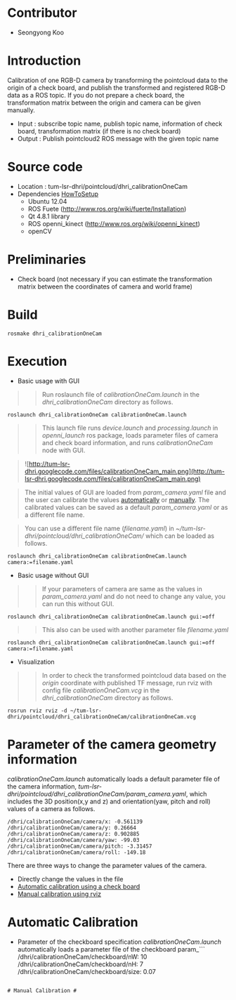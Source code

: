 # Contributor #
  * Seongyong Koo

# Introduction #
Calibration of one RGB-D camera by transforming the pointcloud data to the origin of a check board, and publish the transformed and registered RGB-D data as a ROS topic.
If you do not prepare a check board, the transformation matrix between the origin and camera can be given manually.

  * Input : subscribe topic name, publish topic name, information of check board, transformation matrix (if there is no check board)
  * Output : Publish pointcloud2 ROS message with the given topic name

# Source code #
  * Location : tum-lsr-dhri/pointcloud/dhri\_calibrationOneCam
  * Dependencies [HowToSetup](HowToSetup.md)
    * Ubuntu 12.04
    * ROS Fuete (http://www.ros.org/wiki/fuerte/Installation)
    * Qt 4.8.1 library
    * ROS openni\_kinect (http://www.ros.org/wiki/openni_kinect)
    * openCV


# Preliminaries #
  * Check board (not necessary if you can estimate the transformation matrix between the coordinates of camera and world frame)

# Build #
```
rosmake dhri_calibrationOneCam
```
# Execution #
  * Basic usage with GUI
> > Run roslaunch file of _calibrationOneCam.launch_ in the _dhri\_calibrationOneCam_ directory as follows.
```
roslaunch dhri_calibrationOneCam calibrationOneCam.launch
```
> > This launch file runs _device.launch_ and _processing.launch_ in _openni\_launch_ ros package, loads parameter files of camera and check board information, and runs _calibrationOneCam_ node with GUI.


> ![http://tum-lsr-dhri.googlecode.com/files/calibrationOneCam_main.png](http://tum-lsr-dhri.googlecode.com/files/calibrationOneCam_main.png)

> The initial values of GUI are loaded from _param\_camera.yaml_ file and the user can calibrate the values [automatically](CalibrationOneCam#Automatic_Calibration.md) or [manually](CalibrationOneCam#Manual_Calibration.md). The calibrated values can be saved as a default _param\_camera.yaml_ or as a different file name.

> You can use a different file name (_filename.yaml_) in _~/tum-lsr-dhri/pointcloud/dhri\_calibrationOneCam/_ which can be loaded as follows.
```
roslaunch dhri_calibrationOneCam calibrationOneCam.launch camera:=filename.yaml
```


  * Basic usage without GUI
> > If your parameters of camera are same as the values in _param\_camera.yaml_ and do not need to change any value, you can run this without GUI.
```
roslaunch dhri_calibrationOneCam calibrationOneCam.launch gui:=off
```
> > This also can be used with another parameter file _filename.yaml_
```
roslaunch dhri_calibrationOneCam calibrationOneCam.launch gui:=off camera:=filename.yaml
```

  * Visualization
> > In order to check the transformed pointcloud data based on the _origin_ coordinate with published TF message, run rviz with config file _calibrationOneCam.vcg_ in the _dhri\_calibrationOneCam_ directory as follows.
```
rosrun rviz rviz -d ~/tum-lsr-dhri/pointcloud/dhri_calibrationOneCam/calibrationOneCam.vcg
```

# Parameter of the camera geometry information #
_calibrationOneCam.launch_ automatically loads a default parameter file of the camera information, _tum-lsr-dhri/pointcloud/dhri\_calibrationOneCam/param\_camera.yaml_, which includes the 3D position(x,y and z) and orientation(yaw, pitch and roll) values of a camera as follows.
```
/dhri/calibrationOneCam/camera/x: -0.561139
/dhri/calibrationOneCam/camera/y: 0.26664
/dhri/calibrationOneCam/camera/z: 0.902885
/dhri/calibrationOneCam/camera/yaw: -99.03
/dhri/calibrationOneCam/camera/pitch: -3.31457
/dhri/calibrationOneCam/camera/roll: -149.18
```

There are three ways to change the parameter values of the camera.
  * Directly change the values in the file
  * [Automatic calibration using a check board](CalibrationOneCam#Automatic_Calibration.md)
  * [Manual calibration using rviz](CalibrationOneCam#Manual_Calibration.md)

# Automatic Calibration #

  * Parameter of the checkboard specification
_calibrationOneCam.launch_ automatically loads a parameter file of the checkboard param_```
/dhri/calibrationOneCam/checkboard/nW: 10
/dhri/calibrationOneCam/checkboard/nH: 7
/dhri/calibrationOneCam/checkboard/size: 0.07
```_

# Manual Calibration #